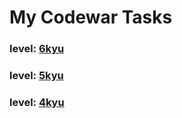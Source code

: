 # My Codewar Tasks

### level: [6kyu](https://github.com/xmelsky/codewars/tree/6kyu)
### level: [5kyu](https://github.com/xmelsky/codewars/tree/5kyu)
### level: [4kyu](https://github.com/xmelsky/codewars/tree/4kyu)